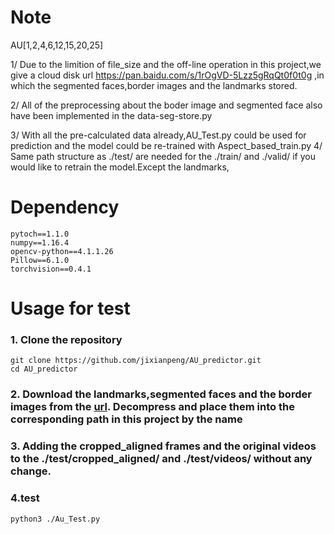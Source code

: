 # Note
AU[1,2,4,6,12,15,20,25]

1/
Due to the limition of file_size  and the off-line operation in this project,we give a cloud disk url https://pan.baidu.com/s/1rOgVD-5Lzz5gRqQt0f0t0g ,in which the segmented faces,border images and the landmarks stored.

2/
All of the preprocessing about the boder image and segmented face also have been implemented in the data-seg-store.py

3/
With all the pre-calculated data already,AU_Test.py could be used for prediction and the model could be re-trained with Aspect_based_train.py 
4/
Same path structure as ./test/ are needed for the ./train/ and ./valid/ if you would like to retrain the model.Except the landmarks,

# Dependency
    pytoch==1.1.0
    numpy==1.16.4
    opencv-python==4.1.1.26
    Pillow==6.1.0
    torchvision==0.4.1

# Usage for test
### 1. Clone the repository
    git clone https://github.com/jixianpeng/AU_predictor.git 
    cd AU_predictor
### 2. Download the landmarks,segmented faces and the border images from the [url](https://pan.baidu.com/s/1rOgVD-5Lzz5gRqQt0f0t0g). Decompress and place them into the corresponding path in this project by the name
### 3. Adding the cropped_aligned frames and the original videos to the ./test/cropped_aligned/ and ./test/videos/ without any change.
### 4.test
    python3 ./Au_Test.py
